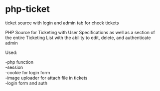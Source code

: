 # php-ticket
ticket source with login and admin tab for check tickets 

PHP Source for Ticketing with User Specifications as well as a section of the entire Ticketing List with the ability to edit, delete, and authenticate admin

Used:

-php function <br>
-session <br>
-cookie for login form <br>
-image uploader for attach file in tickets <br>
-login form and auth <br>

